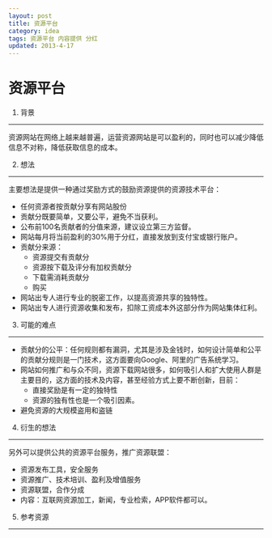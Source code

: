 ```yaml
---
layout: post
title: 资源平台
category: idea
tags: 资源平台 内容提供 分红
updated: 2013-4-17
---
```


资源平台
===============

1. 背景
---------------
资源网站在网络上越来越普遍，运营资源网站是可以盈利的，同时也可以减少降低信息不对称，降低获取信息的成本。

2. 想法
---------------

主要想法是提供一种通过奖励方式的鼓励资源提供的资源技术平台：

- 任何资源者按贡献分享有网站股份
- 贡献分既要简单，又要公平，避免不当获利。
- 公布前100名贡献者的分值来源，建议设立第三方监督。
- 网站每月将当前盈利的30%用于分红，直接发放到支付宝或银行账户。
- 贡献分来源：
    - 资源提交有贡献分
    - 资源按下载及评分有加权贡献分
    - 下载需消耗贡献分
    - 购买
- 网站出专人进行专业的脱密工作，以提高资源共享的独特性。
- 网站出专人进行资源收集和发布，扣除工资成本外这部分作为网站集体红利。

3. 可能的难点
---------------

- 贡献分的公平：任何规则都有漏洞，尤其是涉及金钱时，如何设计简单和公平的贡献分规则是一门技术，这方面要向Google、阿里的广告系统学习。
- 网站如何推广和与众不同，资源下载网站很多，如何吸引人和扩大使用人群是主要目的，这方面的技术及内容，甚至经验方式上要不断创新，目前：
    - 直接奖励是有一定的独特性
    - 资源的独有性也是一个吸引因素。
- 避免资源的大规模盗用和盗链

4. 衍生的想法
---------------

另外可以提供公共的资源平台服务，推广资源联盟：

- 资源发布工具，安全服务
- 资源推广、技术培训、盈利及增值服务
- 资源联盟，合作分成
- 内容：互联网资源加工，新闻，专业检索，APP软件都可以。

5. 参考资源
---------------

